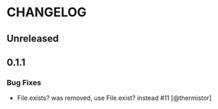 # CHANGELOG

## Unreleased

## 0.1.1

### Bug Fixes

* File.exists? was removed, use File.exist? instead #11 [@thermistor]
